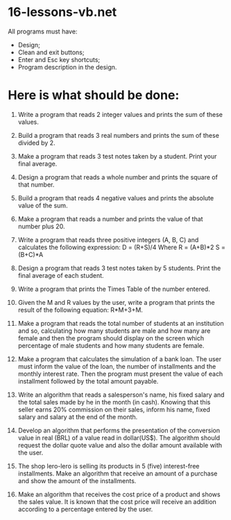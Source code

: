# 16-lessons-vb.net

All programs must have:
  - Design;
  - Clean and exit buttons;
  - Enter and Esc key shortcuts;
  - Program description in the design.

# Here is what should be done:

1) Write a program that reads 2 integer values and prints the sum of these values.

2) Build a program that reads 3 real numbers and prints the sum of these divided by 2.

3) Make a program that reads 3 test notes taken by a student. Print your final average.

4) Design a program that reads a whole number and prints the square of that number.

5) Build a program that reads 4 negative values and prints the absolute value of the sum.

6) Make a program that reads a number and prints the value of that number plus 20.

7) Write a program that reads three positive integers (A, B, C) and calculates the following expression:
D = (R+S)/4
Where
R = (A+B)*2
S = (B+C)*A

8) Design a program that reads 3 test notes taken by 5 students. Print the final average of each
student.

9) Write a program that prints the Times Table of the number entered.

10) Given the M and R values by the user, write a program that prints the result of the following equation:
R*M+3+M.

11) Make a program that reads the total number of students at an institution and so, calculating how many students are male and how many are female and then the program should display on the screen which
percentage of male students and how many students are female.

12) Make a program that calculates the simulation of a bank loan. The user must inform the value of the loan, the number of installments and the monthly interest rate. Then the program must present the
value of each installment followed by the total amount payable.

13) Write an algorithm that reads a salesperson's name, his fixed salary and the total sales made by
he in the month (in cash). Knowing that this seller earns 20% commission on their sales,
inform his name, fixed salary and salary at the end of the month.

14) Develop an algorithm that performs the presentation of the conversion value in real (BRL) of a value read in
dollar(US$). The algorithm should request the dollar quote value and also the dollar amount
available with the user.

15) The shop lero-lero is selling its products in 5 (five) interest-free installments. Make an algorithm that
receive an amount of a purchase and show the amount of the installments.

16) Make an algorithm that receives the cost price of a product and shows the sales value. It is known that the
cost price will receive an addition according to a percentage entered by the user.
